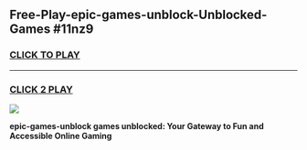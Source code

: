 
## Free-Play-epic-games-unblock-Unblocked-Games #11nz9
<h3>
<a href="https://news.freeplayer.one?title=epic-games-unblock&ref=8M">CLICK TO PLAY</a></h3>
<hr>

<h3>
<a href="https://news.freeplayer.one?title=epic-games-unblock&ref=8M">CLICK 2 PLAY</a>
  
</h3>

<a href="https://news.freeplayer.one?title=epic-games-unblock&ref=8M"><img src="https://clearcache.store/games.png"></a>


**epic-games-unblock games unblocked: Your Gateway to Fun and Accessible Online Gaming**
